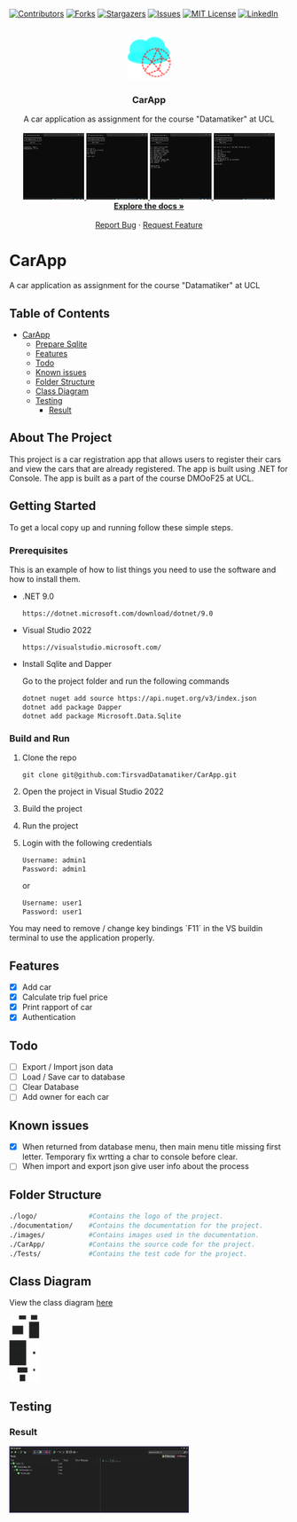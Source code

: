 ﻿[![Contributors][contributors-shield]][contributors-url]
[![Forks][forks-shield]][forks-url]
[![Stargazers][stars-shield]][stars-url]
[![Issues][issues-shield]][issues-url]
[![MIT License][license-shield]][license-url]
[![LinkedIn][linkedin-shield]][linkedin-url]

<br />
<div align="center">
    <a href="https://github.com/TirsvadDatamatiker/CarApp">
        <img src="logo/logo.png" alt="Logo" width="80" height="80">
    </a>
    <h3 align="center">CarApp</h3>
    <p align="center">
    A car application as assignment for the course "Datamatiker" at UCL
    <br />
    <br />
    <!-- PROJECT SCREENSHOTS -->
    <a href="https://github.com/TirsvadDatamatiker/CarApp/blob/master/images/Screenshot_login.png">
        <img src="images/Screenshot_login.png" alt="Main Menu" height="120">
    </a>
    <a href="https://github.com/TirsvadDatamatiker/CarApp/blob/master/images/Screenshot_mainMenu.png">
        <img src="images/Screenshot_mainMenu.png" alt="Database Menu" height="120">
    </a>
    <a href="https://github.com/TirsvadDatamatiker/CarApp/blob/master/images/Screenshot_selectCar.png">
        <img src="images/Screenshot_selectCar.png" alt="Select Car" height="120">
    </a>
    <a href="https://github.com/TirsvadDatamatiker/CarApp/blob/master/images/Screenshot_MainMenu2.png">
        <img src="images/Screenshot_MainMenu2.png" alt="Car Rapport" height="120">
    </a>    
    <br />
    <a href="https://github.com/TirsvadDatamatiker/CarApp"><strong>Explore the docs »</strong></a>
    <br />
    <br />
    <a href="https://github.com/TirsvadDatamatiker/CarApp/issues/new?labels=bug&template=bug-report---.md">Report Bug</a>
    ·
    <a href="https://github.com/TirsvadDatamatiker/CarApp/issues/new?labels=enhancement&template=feature-request---.md">Request Feature</a>
    </p>
</div>

# CarApp

A car application as assignment for the course "Datamatiker" at UCL

## Table of Contents

- [CarApp](#carapp)
  - [Prepare Sqlite](#prepare-sqlite)
  - [Features](#features)
  - [Todo](#todo)
  - [Known issues](#known-issues)
  - [Folder Structure](#folder-structure)
  - [Class Diagram](#class-diagram)
  - [Testing](#testing)
    - [Result](#result)

## About The Project

This project is a car registration app that allows users to register their cars and view the cars that are already registered. The app is built using .NET for Console. The app is built as a part of the course DMOoF25 at UCL.

## Getting Started

To get a local copy up and running follow these simple steps.

### Prerequisites

This is an example of how to list things you need to use the software and how to install them.

- .NET 9.0
    ```
    https://dotnet.microsoft.com/download/dotnet/9.0
    ```

- Visual Studio 2022
    ```
    https://visualstudio.microsoft.com/
    ```

- Install Sqlite and Dapper

    Go to the project folder and run the following commands

    ```
    dotnet nuget add source https://api.nuget.org/v3/index.json
    dotnet add package Dapper
    dotnet add package Microsoft.Data.Sqlite
    ```

### Build and Run

1. Clone the repo
    ```
    git clone git@github.com:TirsvadDatamatiker/CarApp.git
    ```

2. Open the project in Visual Studio 2022

3. Build the project

4. Run the project

5. Login with the following credentials
    ```
    Username: admin1
    Password: admin1
    ```
    or
    ```
    Username: user1
    Password: user1
    ```

You may need to remove / change key bindings ´F11´ in the VS buildin terminal to use the application properly.

## Features

- [x] Add car
- [x] Calculate trip fuel price
- [x] Print rapport of car
- [x] Authentication

## Todo

- [ ] Export / Import json data
- [ ] Load / Save car to database
- [ ] Clear Database
- [ ] Add owner for each car

## Known issues

- [X] When returned from database menu, then main menu title missing first letter. Temporary fix wrtting a char to console before clear.
- [ ] When import and export json give user info about the process

## Folder Structure

```sh
./logo/             #Contains the logo of the project.
./documentation/    #Contains the documentation for the project.
./images/           #Contains images used in the documentation.
./CarApp/           #Contains the source code for the project.
./Tests/            #Contains the test code for the project.
```

## Class Diagram

View the class diagram [here](documentation/DCD.svg)

<a href="https://github.com/TirsvadDatamatiker/CarApp/blob/master/documentation/DCD.svg">
    <img src="documentation/DCD.svg" alt="Test Result" height="120">
</a>

## Testing

### Result

<a href="https://github.com/TirsvadDatamatiker/CarApp/blob/master/images/Screenshot_testResult.png">
    <img src="images/Screenshot_testResult.png" alt="Test Result" height="120">
</a>

<!-- MARKDOWN LINKS & IMAGES -->
[contributors-shield]: https://img.shields.io/github/contributors/TirsvadDatamatiker/CarApp?style=for-the-badge
[contributors-url]: https://github.com/TirsvadDatamatiker/CarApp/graphs/contributors
[forks-shield]: https://img.shields.io/github/forks/TirsvadDatamatiker/CarApp?style=for-the-badge
[forks-url]: https://github.com/TirsvadDatamatiker/CarApp/network/members
[stars-shield]: https://img.shields.io/github/stars/TirsvadDatamatiker/CarApp?style=for-the-badge
[stars-url]: https://github.com/TirsvadDatamatiker/CarApp/stargazers
[issues-shield]: https://img.shields.io/github/issues/TirsvadDatamatiker/CarApp?style=for-the-badge
[issues-url]: https://github.com/TirsvadDatamatiker/CarApp/issues
[license-shield]: https://img.shields.io/github/license/TirsvadDatamatiker/CarApp?style=for-the-badge
[license-url]: https://github.com/TirsvadDatamatiker/CarApp/blob/master/LICENSE
[linkedin-shield]: https://img.shields.io/badge/-LinkedIn-black.svg?style=for-the-badge&logo=linkedin&colorB=555
[linkedin-url]: https://www.linkedin.com/in/jens-tirsvad-nielsen-13b795b9/
